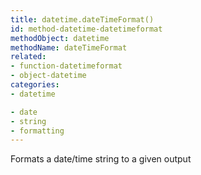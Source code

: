 ```yaml
---
title: datetime.dateTimeFormat()
id: method-datetime-datetimeformat
methodObject: datetime
methodName: dateTimeFormat
related:
- function-datetimeformat
- object-datetime
categories:
- datetime

- date
- string
- formatting
---
```


Formats a date/time string to a given output